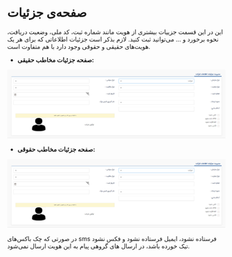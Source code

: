#  صفحه‌ی جزئیات 

این در این قسمت جزییات بیشتری از هویت مانند شماره ثبت، کد ملی، وضعیت دریافت، نحوه برخورد و ... می‌توانید ثبت کنید. لازم بذکر است جزئیات اطلاعاتی که برای هر یک هویت‌های حقیقی و حقوقی وجود دارد با هم متفاوت است.  

- **صفحه جزئیات مخاطب حقیقی:**

![](Hoghooghi.png)

- **صفحه جزئیات مخاطب حقوقی:**


![](Hoghooghi.png)

در صورتی که چک باکس‌های sms فرستاده نشود، ایمیل فرستاده نشود و فکس نشود تیک خورده باشد، در ارسال های گروهی پیام به این هویت ارسال نمی‌شود.
